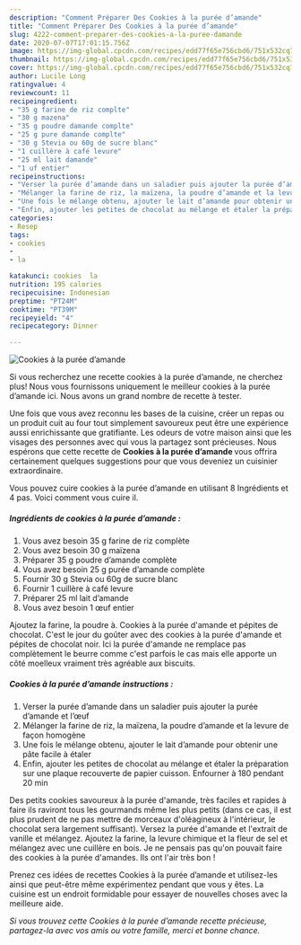 ```yaml
---
description: "Comment Préparer Des Cookies à la purée d’amande"
title: "Comment Préparer Des Cookies à la purée d’amande"
slug: 4222-comment-preparer-des-cookies-a-la-puree-damande
date: 2020-07-07T17:01:15.756Z
image: https://img-global.cpcdn.com/recipes/edd77f65e756cbd6/751x532cq70/cookies-a-la-puree-damande-photo-principale-de-la-recette.jpg
thumbnail: https://img-global.cpcdn.com/recipes/edd77f65e756cbd6/751x532cq70/cookies-a-la-puree-damande-photo-principale-de-la-recette.jpg
cover: https://img-global.cpcdn.com/recipes/edd77f65e756cbd6/751x532cq70/cookies-a-la-puree-damande-photo-principale-de-la-recette.jpg
author: Lucile Long
ratingvalue: 4
reviewcount: 11
recipeingredient:
- "35 g farine de riz complte"
- "30 g mazena"
- "35 g poudre damande complte"
- "25 g pure damande complte"
- "30 g Stevia ou 60g de sucre blanc"
- "1 cuillère à café levure"
- "25 ml lait damande"
- "1 uf entier"
recipeinstructions:
- "Verser la purée d’amande dans un saladier puis ajouter la purée d’amande et l’œuf"
- "Mélanger la farine de riz, la maïzena, la poudre d’amande et la levure de façon homogène"
- "Une fois le mélange obtenu, ajouter le lait d’amande pour obtenir une pâte facile à étaler"
- "Enfin, ajouter les petites de chocolat au mélange et étaler la préparation sur une plaque recouverte de papier cuisson. Enfourner à 180 pendant 20 min"
categories:
- Resep
tags:
- cookies
- 
- la

katakunci: cookies  la 
nutrition: 195 calories
recipecuisine: Indonesian
preptime: "PT24M"
cooktime: "PT39M"
recipeyield: "4"
recipecategory: Dinner

---
```



![Cookies à la purée d’amande](https://img-global.cpcdn.com/recipes/edd77f65e756cbd6/751x532cq70/cookies-a-la-puree-damande-photo-principale-de-la-recette.jpg)

Si vous recherchez une recette cookies à la purée d’amande, ne cherchez plus! Nous vous fournissons uniquement le meilleur cookies à la purée d’amande ici. Nous avons un grand nombre de recette à tester.

Une fois que vous avez reconnu les bases de la cuisine, créer un repas ou un produit cuit au four tout simplement savoureux peut être une expérience aussi enrichissante que gratifiante. Les odeurs de votre maison ainsi que les visages des personnes avec qui vous la partagez sont précieuses. Nous espérons que cette recette de <strong> Cookies à la purée d’amande </strong> vous offrira certainement quelques suggestions pour que vous deveniez un cuisinier extraordinaire.

<!--inarticleads1-->

Vous pouvez cuire cookies à la purée d’amande en utilisant 8 Ingrédients et 4 pas. Voici comment vous cuire il.

##### Ingrédients de cookies à la purée d’amande :

1. Vous avez besoin 35 g farine de riz complète
1. Vous avez besoin 30 g maïzena
1. Préparer 35 g poudre d’amande complète
1. Vous avez besoin 25 g purée d’amande complète
1. Fournir 30 g Stevia ou 60g de sucre blanc
1. Fournir 1 cuillère à café levure
1. Préparer 25 ml lait d’amande
1. Vous avez besoin 1 œuf entier


Ajoutez la farine, la poudre à. Cookies à la purée d&#39;amande et pépites de chocolat. C&#39;est le jour du goûter avec des cookies à la purée d&#39;amande et pépites de chocolat noir. Ici la purée d&#39;amande ne remplace pas complètement le beurre comme c&#39;est parfois le cas mais elle apporte un côté moelleux vraiment très agréable aux biscuits. 

<!--inarticleads2-->

##### Cookies à la purée d’amande instructions :

1. Verser la purée d’amande dans un saladier puis ajouter la purée d’amande et l’œuf
1. Mélanger la farine de riz, la maïzena, la poudre d’amande et la levure de façon homogène
1. Une fois le mélange obtenu, ajouter le lait d’amande pour obtenir une pâte facile à étaler
1. Enfin, ajouter les petites de chocolat au mélange et étaler la préparation sur une plaque recouverte de papier cuisson. Enfourner à 180 pendant 20 min


Des petits cookies savoureux à la purée d&#39;amande, très faciles et rapides à faire ils raviront tous les gourmands même les plus petits (dans ce cas, il est plus prudent de ne pas mettre de morceaux d&#39;oléagineux à l&#39;intérieur, le chocolat sera largement suffisant). Versez la purée d&#39;amande et l&#39;extrait de vanille et mélangez. Ajoutez la farine, la levure chimique et la fleur de sel et mélangez avec une cuillère en bois. Je ne pensais pas qu&#39;on pouvait faire des cookies à la purée d&#39;amandes. Ils ont l&#39;air très bon ! 

<!--inarticleads1-->

<p>
Prenez ces idées de recettes Cookies à la purée d’amande et utilisez-les ainsi que peut-être même expérimentez pendant que vous y êtes. La cuisine est un endroit formidable pour essayer de nouvelles choses avec la meilleure aide.
</p>

<p>
<i>Si vous trouvez cette Cookies à la purée d’amande recette précieuse, partagez-la avec vos amis ou votre famille, merci et bonne chance.</i>
</p>
